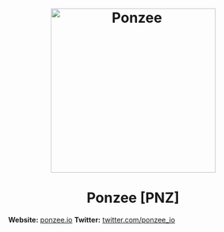<h1 align="center">
<img src="https://ponzee.io/ponzee-logo.svg" alt="Ponzee" width="333"/>
<br/><br/>
Ponzee [PNZ]  
</h1>

**Website:** [ponzee.io](https://ponzee.io)
**Twitter:** [twitter.com/ponzee_io](https://twitter.com/ponzee_io)
